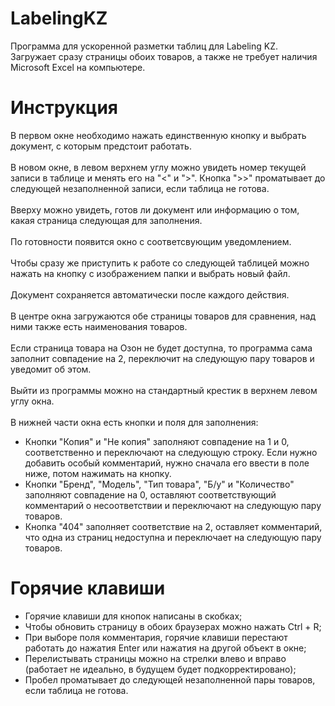 # LabelingKZ
Программа для ускоренной разметки таблиц для Labeling KZ. Загружает сразу страницы обоих товаров, а также не требует наличия Microsoft Excel на компьютере.
# Инструкция
В первом окне необходимо нажать единственную кнопку и выбрать документ, с которым предстоит работать.  
<br />
В новом окне, в левом верхнем углу можно увидеть номер текущей записи в таблице и менять его на "<" и ">". Кнопка ">>" проматывает до следующей незаполненной записи, если таблица не готова.  
<br />
Вверху можно увидеть, готов ли документ или информацию о том, какая страница следующая для заполнения.  
<br />
По готовности появится окно с соответсвующим уведомлением.  
<br />
Чтобы сразу же приступить к работе со следующей таблицей можно нажать на кнопку с изображением папки и выбрать новый файл.  
<br />
Документ сохраняется автоматически после каждого действия.  
<br />
В центре окна загружаются обе страницы товаров для сравнения, над ними также есть наименования товаров.  
<br />
Если страница товара на Озон не будет доступна, то программа сама заполнит совпадение на 2, переключит на следующую пару товаров и уведомит об этом.  
<br />
Выйти из программы можно на стандартный крестик в верхнем левом углу окна.  
<br />
В нижней части окна есть кнопки и поля для заполнения:
- Кнопки "Копия" и "Не копия" заполняют совпадение на 1 и 0, соответственно и переключают на следующую строку. Если нужно добавить особый комментарий, нужно сначала его ввести в поле ниже, потом нажимать на кнопку.
- Кнопки "Бренд", "Модель", "Тип товара", "Б/у" и "Количество" заполняют совпадение на 0, оставляют соответствующий комментарий о несоответствии и переключают на следующую пару товаров.
- Кнопка "404" заполняет соответствие на 2, оставляет комментарий, что одна из страниц недоступна и переключает на следующую пару товаров.
# Горячие клавиши
- Горячие клавиши для кнопок написаны в скобках;
- Чтобы обновить страницу в обоих браузерах можно нажать Ctrl + R;
- При выборе поля комментария, горячие клавиши перестают работать до нажатия Enter или нажатия на другой объект в окне;
- Перелистывать страницы можно на стрелки влево и вправо (работает не идеально, в будущем будет подкорректировано);
- Пробел проматывает до следующей незаполненной пары товаров, если таблица не готова.

